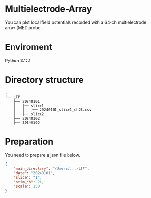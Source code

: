 # Multielectrode-Array
You can plot local field potentials recorded with a 64-ch multielectrode array (MED probe).

# Enviroment
Python 3.12.1

# Directory structure
```
.
└── LFP
    ├── 20240101
    │   ├── slice1
    │   │   ├── 20240101_slice1_ch28.csv
    │   ├── slice2
    ├── 20240102
    ├── 20240103
```

# Preparation
You need to prepare a json file below.
```:config.json
{
    "main_directory": "/Users/.../LFP",
    "date": "20240101",
    "slice": "1",
    "stim_ch": 28,
    "scale": 150
}
```
